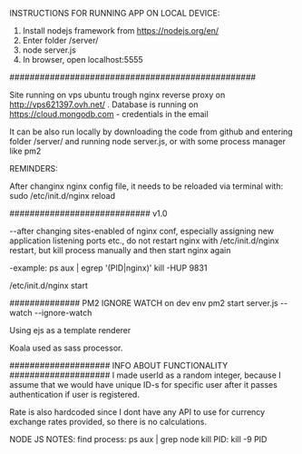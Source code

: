 INSTRUCTIONS FOR RUNNING APP ON LOCAL DEVICE:
1. Install nodejs framework from https://nodejs.org/en/
2. Enter folder /server/
3. node server.js
4. In browser, open localhost:5555



#################################################


Site running on vps ubuntu trough nginx reverse proxy on http://vps621397.ovh.net/ .
Database is running on https://cloud.mongodb.com - credentials in the email

It can be also run locally by downloading the code from github and entering folder /server/ and running node server.js, or with some process manager like pm2

REMINDERS:

After changinx nginx config file, it needs to be reloaded via terminal with:
sudo /etc/init.d/nginx reload

############################ v1.0

--after changing sites-enabled of nginx conf, especially assigning new application listening ports etc., do not restart nginx with /etc/init.d/nginx restart, but kill process manually and then start nginx again

-example:
ps aux | egrep '(PID|nginx)' kill -HUP 9831

/etc/init.d/nginx start

############## PM2 IGNORE WATCH on dev env pm2 start server.js --watch --ignore-watch

Using ejs as a template renderer

Koala used as sass processor.

#################### INFO ABOUT FUNCTIONALITY ####################
I made userId as a random integer, because I assume that we would have unique ID-s for specific user after it passes authentication if user is registered.

Rate is also hardcoded since I dont have any API to use for currency exchange rates provided, so there is no calculations.



NODE JS NOTES:
find process: ps aux | grep node
kill PID: kill -9 PID